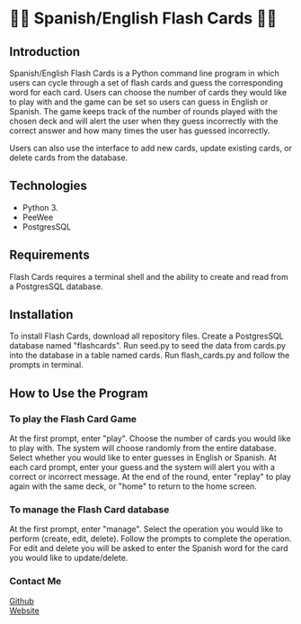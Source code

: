 # :woman_technologist: Spanish/English Flash Cards :technologist:

## Introduction

Spanish/English Flash Cards is a Python command line program in which users can cycle through a set of flash cards and guess the corresponding word for each card. Users can choose the number of cards they would like to play with and the game can be set so users can guess in English or Spanish. The game keeps track of the number of rounds played with the chosen deck and will alert the user when they guess incorrectly with the correct answer and how many times the user has guessed incorrectly. 

Users can also use the interface to add new cards, update existing cards, or delete cards from the database. 

## Technologies
* Python 3.
* PeeWee
* PostgresSQL

## Requirements
Flash Cards requires a terminal shell and the ability to create and read from a PostgresSQL database. 

## Installation

To install Flash Cards, download all repository files. 
Create a PostgresSQL database named "flashcards".
Run seed.py to seed the data from cards.py into the database in a table named cards.
Run flash_cards.py and follow the prompts in terminal.

## How to Use the Program

### To play the Flash Card Game
At the first prompt, enter "play".
Choose the number of cards you would like to play with. The system will choose randomly from the entire database.
Select whether you would like to enter guesses in English or Spanish.
At each card prompt, enter your guess and the system will alert you with a correct or incorrect message.
At the end of the round, enter "replay" to play again with the same deck, or "home" to return to the home screen.

### To manage the Flash Card database
At the first prompt, enter "manage".
Select the operation you would like to perform (create, edit, delete).
Follow the prompts to complete the operation. For edit and delete you will be asked to enter the Spanish word for the card you would like to update/delete.

### Contact Me

[Github](https://github.com/michael1visser)  
[Website](https://www.michaelpvisser.com)

